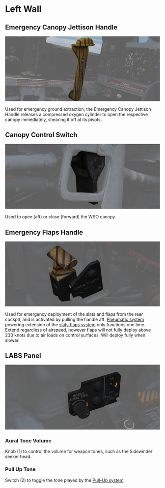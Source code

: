 # Left Wall

## Emergency Canopy Jettison Handle

![CanJet](../../../img/wso_emergency_canopy_jettison_handle.jpg)

Used for emergency ground extraction, the Emergency Canopy Jettison Handle
releases a compressed oxygen cylinder to open the respective canopy immediately,
shearing it off at its pivots.

## Canopy Control Switch

![Canopy Control Switch](../../../img/wso_canopy_control_switch.jpg)

Used to open (aft) or close (forward) the WSO canopy.

## Emergency Flaps Handle

![wso_emergency_flaps_handle](../../../img/wso_emergency_flaps.jpg)

Used for emergency deployment of the slats and flaps from the rear cockpit, and
is activated by pulling the handle aft. [Pneumatic system](../../../systems/pneumatics.md) powering
extension of
the [slats flaps system](../../../systems/flight_controls_gear/flight_controls.md#slats-flap-system)
only functions one time. Extend regardless of airspeed, however flaps will not fully deploy above
230 knots due to air loads on control surfaces. Will deploy fully when slower.

## LABS Panel

![wso_labs_panel](../../../img/wso_labs_panel.jpg)

### Aural Tone Volume

Knob (<num>1</num>) to control the volume for weapon tones, such as the Sidewinder seeker head.

### Pull Up Tone

Switch (<num>2</num>) to toggle the tone played by
the [Pull-Up system](../../../systems/weapon_systems/arbcs.md#arbcs-indicators).
